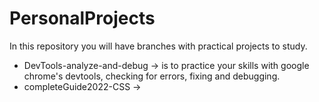 # PersonalProjects
In this repository you will have branches with practical projects to study.

* DevTools-analyze-and-debug -> is to practice your skills with google chrome's devtools, checking for errors, fixing and debugging.
* completeGuide2022-CSS ->
